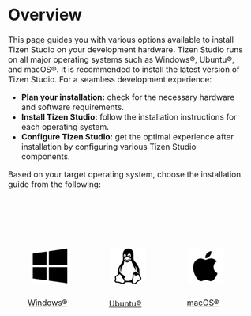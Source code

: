 # Overview

<style>
/* Reset */

html, body, div, span, applet, object, iframe, {
		font-size: inherit;
		vertical-align: baseline;
	}
	body {
		font-size: inherit;
		-webkit-text-size-adjust: none;
	}

/* Box Model */

	*, *:before, *:after {
		-moz-box-sizing: border-box;
		-webkit-box-sizing: border-box;
		box-sizing: border-box;
	}

/* Section/Article */

	section.special, article.special, header.special {
		text-align: center;
	}

/* Feature */

	.features {
		display: -moz-flex;
		display: -webkit-flex;
		display: -ms-flex;
		display: flex;
		-moz-flex-wrap: wrap;
		-webkit-flex-wrap: wrap;
		-ms-flex-wrap: wrap;
		flex-wrap: wrap;
		-moz-justify-content: center;
		-webkit-justify-content: center;
		-ms-justify-content: center;
	}

	.feature {
		padding: 1em 1em 1em 1em;
		margin-left: -1px;
		margin-top: -1px;
		width: 33.33333%;
	}


		@media screen and (max-width: 1280px) {

			.feature {
				padding: 2em 1.5em 0.1em 1.5em;
			}

		}

		@media screen and (max-width: 736px) {

			.feature {
				padding: 2em 1em 0.1em 1em;
				width: 50%;
			}

		}

		@media screen and (max-width: 480px) {

			.feature {
				padding: 2em 0.5em 0.1em 0.5em;
				width: 100%;
			}

		}

	.feature {
		border-color: #e3e3e3;
	}
img {
  display: inline-block;
  margin: 25px;
}
</style>
<section id ="main">

This page guides you with various options available to install Tizen Studio on your development hardware. Tizen Studio runs on all major operating systems such as Windows®, Ubuntu®, and macOS®.  It is recommended to install the latest version of Tizen Studio. 
For a seamless development experience: 
- **Plan your installation:** check for the necessary hardware and software requirements. 
- **Install Tizen Studio:**  follow the installation instructions for each operating system.
- **Configure Tizen Studio:**  get the optimal experience after installation by configuring various Tizen Studio components.  

Based on your target operating system, choose the installation guide from the following: 

<!-- tiles-->
<section id="one" class="wrapper special">
		<div class="inner">
			<header class="major">
			</header>
                        <div class="features">
                        <div class="feature">
                        <img src="./media/win.png">
                        <div style="width:100%;text-align:center;">
						<a href="./windows.md"> Windows&reg
						</a>
						</div>	
                        </div>
						<div class="feature">
							<img src="./media/linux1.png">
							<div style="width:100%;text-align:center;">
							<a href= "./ubuntu.md">Ubuntu&reg</a>
							</div>
						</div>
						<div class="feature">
							<img src="./media/apple1.png">
                            <div style="width:100%;text-align:center;">
							<a href= "./mac.md">macOS&reg</a>
							</div>
						</div>
					</div>
				</div>
			</section>